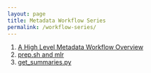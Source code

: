 ```yaml
---
layout: page
title: Metadata Workflow Series
permalink: /workflow-series/
---
```

1. [A High Level Metadata Workflow Overview](https://blackerby.github.io/2022/11/22/llc-workflow.html)
2. [prep.sh and mlr](https://blackerby.github.io/2022/11/23/prep.html)
3. [get_summaries.py](https://blackerby.github.io/2022/11/24/get-summaries.html)
